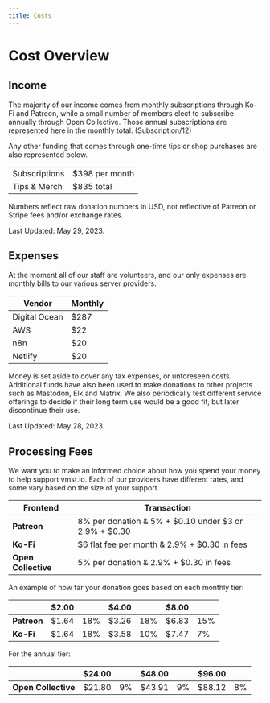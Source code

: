 ```yaml
---
title: Costs
---
```


# Cost Overview

## Income

The majority of our income comes from monthly subscriptions through Ko-Fi and Patreon, while a small number of members elect to subscribe annually through Open Collective.
Those annual subscriptions are represented here in the monthly total. (Subscription/12)

Any other funding that comes through one-time tips or shop purchases are also represented below.

|               |                |
|---------------|----------------|
| Subscriptions | $398 per month |
| Tips & Merch  | $835 total     |

Numbers reflect raw donation numbers in USD, not reflective of Patreon or Stripe fees and/or exchange rates.

Last Updated: May 29, 2023.

## Expenses

At the moment all of our staff are volunteers, and our only expenses are monthly bills to our various server providers.

| **Vendor**    | **Monthly** |
|---------------|-------------|
| Digital Ocean | $287        |
| AWS           | $22         |
| n8n           | $20         |
| Netlify       | $20         |

Money is set aside to cover any tax expenses, or unforeseen costs.
Additional funds have also been used to make donations to other projects such as Mastodon, Elk and Matrix.
We also periodically test different service offerings to decide if their long term use would be a good fit, but later discontinue their use.

Last Updated: May 28, 2023.

## Processing Fees

We want you to make an informed choice about how you spend your money to help support vmst.io.
Each of our providers have different rates, and some vary based on the size of your support.

| **Frontend**        | **Transaction**                                            |
|---------------------|------------------------------------------------------------|
| **Patreon**         | 8% per donation & 5% + $0.10 under $3 or 2.9% + $0.30      |
| **Ko-Fi**           | $6 flat fee per month & 2.9% + $0.30 in fees               |
| **Open Collective** | 5% per donation & 2.9% + $0.30 in fees                     |

An example of how far your donation goes based on each monthly tier:

|             | **$2.00** |          | **$4.00** |          | **$8.00** |     |
|-------------|-----------|----------|-----------|----------|-----------|-----|
| **Patreon** | $1.64     | 18%      | $3.26     | 18%      | $6.83     | 15% |
| **Ko-Fi**   | $1.64     | 18%      | $3.58     | 10%      | $7.47     | 7%  |

For the annual tier:

|             | **$24.00** |          | **$48.00** |          | **$96.00** |     |
|-------------|-----------|----------|-----------|----------|-----------|-----|
| **Open Collective** | $21.80     | 9%      | $43.91     | 9%      | $88.12     | 8% |
